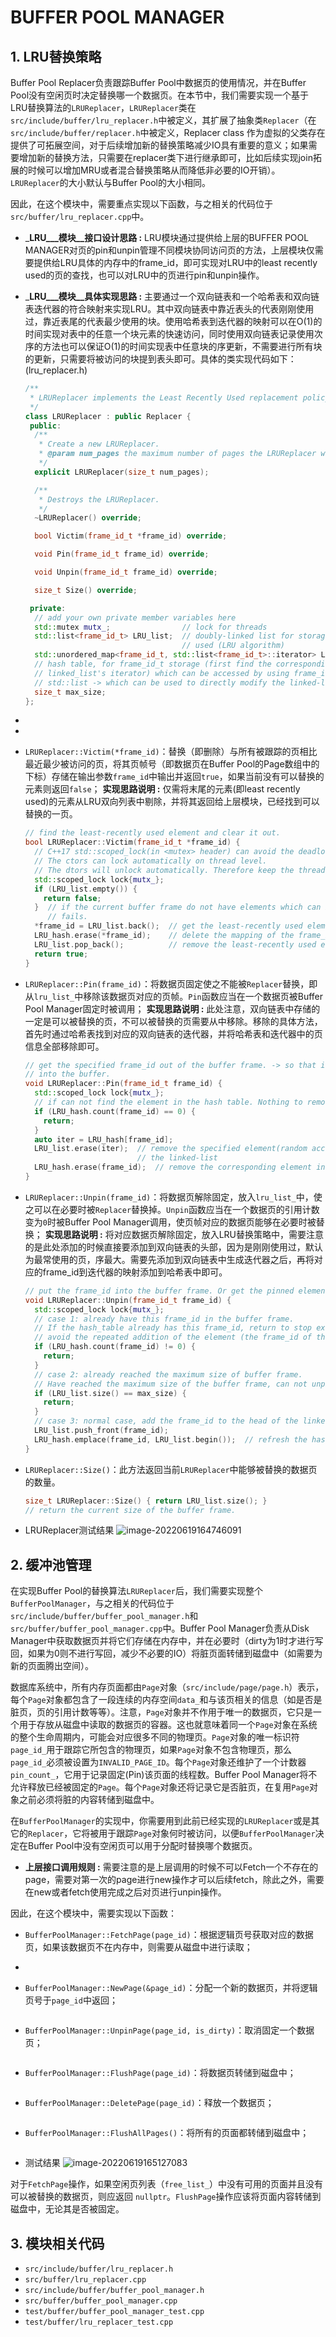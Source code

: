 # BUFFER POOL MANAGER

## 1. LRU替换策略

Buffer Pool Replacer负责跟踪Buffer Pool中数据页的使用情况，并在Buffer Pool没有空闲页时决定替换哪一个数据页。在本节中，我们需要实现一个基于LRU替换算法的`LRUReplacer`，`LRUReplacer`类在`src/include/buffer/lru_replacer.h`中被定义，其扩展了抽象类`Replacer`（在`src/include/buffer/replacer.h`中被定义，Replacer class 作为虚拟的父类存在提供了可拓展空间，对于后续增加新的替换策略减少IO具有重要的意义；如果需要增加新的替换方法，只需要在replacer类下进行继承即可，比如后续实现join拓展的时候可以增加MRU或者混合替换策略从而降低非必要的IO开销）。`LRUReplacer`的大小默认与Buffer Pool的大小相同。

因此，在这个模块中，需要重点实现以下函数，与之相关的代码位于`src/buffer/lru_replacer.cpp`中。

- ___LRU___模块__接口设计思路 :__ LRU模块通过提供给上层的BUFFER POOL MANAGER对页的pin和unpin管理不同模块协同访问页的方法，上层模块仅需要提供给LRU具体的内存中的frame_id，即可实现对LRU中的least recently used的页的查找，也可以对LRU中的页进行pin和unpin操作。

- ___LRU___模块__具体实现思路 :__ 主要通过一个双向链表和一个哈希表和双向链表迭代器的符合映射来实现LRU。其中双向链表中靠近表头的代表刚刚使用过，靠近表尾的代表最少使用的块。使用哈希表到迭代器的映射可以在O(1)的时间实现对表中的任意一个块元素的快速访问，同时使用双向链表记录使用次序的方法也可以保证O(1)的时间实现表中任意块的序更新，不需要进行所有块的更新，只需要将被访问的块提到表头即可。具体的类实现代码如下：(lru_replacer.h)

  ```cpp
  /**
   * LRUReplacer implements the Least Recently Used replacement policy.
   */
  class LRUReplacer : public Replacer {
   public:
    /**
     * Create a new LRUReplacer.
     * @param num_pages the maximum number of pages the LRUReplacer will be required to store
     */
    explicit LRUReplacer(size_t num_pages);
  
    /**
     * Destroys the LRUReplacer.
     */
    ~LRUReplacer() override;
  
    bool Victim(frame_id_t *frame_id) override;
  
    void Pin(frame_id_t frame_id) override;
  
    void Unpin(frame_id_t frame_id) override;
  
    size_t Size() override;
  
   private:
    // add your own private member variables here
    std::mutex mutx_;                // lock for threads
    std::list<frame_id_t> LRU_list;  // doubly-linked list for storage of frame_id_t -> implementation of least-recently
                                     // used (LRU algorithm)
    std::unordered_map<frame_id_t, std::list<frame_id_t>::iterator> LRU_hash;
    // hash table, for frame_id_t storage (first find the corresponding key, frame_id_t(hash version) ---map--->
    // linked_list's iterator) which can be accessed by using frame_id_t as a index, and the content is the iterator of
    // std::list -> which can be used to directly modify the linked-list's element and structure.
    size_t max_size;
  };
  ```

- 

- 

- `LRUReplacer::Victim(*frame_id)`：替换（即删除）与所有被跟踪的页相比最近最少被访问的页，将其页帧号（即数据页在Buffer Pool的Page数组中的下标）存储在输出参数`frame_id`中输出并返回`true`，如果当前没有可以替换的元素则返回`false`；
  __实现思路说明 :__ 仅需将末尾的元素(即least recently used)的元素从LRU双向列表中剔除，并将其返回给上层模块，已经找到可以替换的一页。

  ```cpp
  // find the least-recently used element and clear it out.
  bool LRUReplacer::Victim(frame_id_t *frame_id) {
    // C++17 std::scoped_lock(in <mutex> header) can avoid the deadlock automatically.
    // The ctors can lock automatically on thread level.
    // The dtors will unlock automatically. Therefore keep the thread safe.
    std::scoped_lock lock{mutx_};
    if (LRU_list.empty()) {
      return false;
    }  // if the current buffer frame do not have elements which can be replaced, return false, the victim replacement
       // fails.
    *frame_id = LRU_list.back();  // get the least-recently used element -> lies at the tail of the doubly-linked list
    LRU_hash.erase(*frame_id);    // delete the mapping of the frame_id in the hash table.
    LRU_list.pop_back();          // remove the least-recently used element as a victim from the LRU list.
    return true;
  }
  ```

- `LRUReplacer::Pin(frame_id)`：将数据页固定使之不能被`Replacer`替换，即从`lru_list_`中移除该数据页对应的页帧。`Pin`函数应当在一个数据页被Buffer Pool Manager固定时被调用；
  __实现思路说明 :__ 此处注意，双向链表中存储的一定是可以被替换的页，不可以被替换的页需要从中移除。移除的具体方法，首先时通过哈希表找到对应的双向链表的迭代器，并将哈希表和迭代器中的页信息全部移除即可。

  ```cpp
  // get the specified frame_id out of the buffer frame. -> so that it can not be seen by the LRU algorithm, thus locked
  // into the buffer.
  void LRUReplacer::Pin(frame_id_t frame_id) {
    std::scoped_lock lock{mutx_};
    // if can not find the element in the hash table. Nothing to remove from the list. Just return, stop the execution.
    if (LRU_hash.count(frame_id) == 0) {
      return;
    }
    auto iter = LRU_hash[frame_id];
    LRU_list.erase(iter);  // remove the specified element(random access) in the doubly-linked list using a iterator of
                           // the linked-list
    LRU_hash.erase(frame_id);  // remove the corresponding element in the hash table.
  }
  ```

- `LRUReplacer::Unpin(frame_id)`：将数据页解除固定，放入`lru_list_`中，使之可以在必要时被`Replacer`替换掉。`Unpin`函数应当在一个数据页的引用计数变为`0`时被Buffer Pool Manager调用，使页帧对应的数据页能够在必要时被替换；
  __实现思路说明 :__ 将对应数据页解除固定，放入LRU替换策略中，需要注意的是此处添加的时候直接要添加到双向链表的头部，因为是刚刚使用过，默认为最常使用的页，序最大。需要先添加到双向链表中生成迭代器之后，再将对应的frame_id到迭代器的映射添加到哈希表中即可。

  ```cpp
  // put the frame_id into the buffer frame. Or get the pinned element into the LRU algorithm again.
  void LRUReplacer::Unpin(frame_id_t frame_id) {
    std::scoped_lock lock{mutx_};
    // case 1: already have this frame_id in the buffer frame.
    // If the hash_table already has this frame_id, return to stop execution directly.
    // avoid the repeated addition of the element (the frame_id of the disk should be unique in the buffer frame.)
    if (LRU_hash.count(frame_id) != 0) {
      return;
    }
    // case 2: already reached the maximum size of buffer frame.
    // Have reached the maximum size of the buffer frame, can not unpin any more, should do the victim replacement first.
    if (LRU_list.size() == max_size) {
      return;
    }
    // case 3: normal case, add the frame_id to the head of the linked list -> most recently used.
    LRU_list.push_front(frame_id);
    LRU_hash.emplace(frame_id, LRU_list.begin());  // refresh the hash table
  }
  ```

- `LRUReplacer::Size()`：此方法返回当前`LRUReplacer`中能够被替换的数据页的数量。

  ```cpp
  size_t LRUReplacer::Size() { return LRU_list.size(); }  
  // return the current size of the buffer frame.
  ```

- LRUReplacer测试结果
  ![image-20220619164746091](picture/buffer_pool_mgr_lru_replacer.png)

## 2. 缓冲池管理

在实现Buffer Pool的替换算法`LRUReplacer`后，我们需要实现整个`BufferPoolManager`，与之相关的代码位于`src/include/buffer/buffer_pool_manager.h`和`src/buffer/buffer_pool_manager.cpp`中。Buffer Pool Manager负责从Disk Manager中获取数据页并将它们存储在内存中，并在必要时（dirty为1时才进行写回，如果为0则不进行写回，减少不必要的IO）将脏页面转储到磁盘中（如需要为新的页面腾出空间）。

数据库系统中，所有内存页面都由`Page`对象（`src/include/page/page.h`）表示，每个`Page`对象都包含了一段连续的内存空间`data_`和与该页相关的信息（如是否是脏页，页的引用计数等等）。注意，`Page`对象并不作用于唯一的数据页，它只是一个用于存放从磁盘中读取的数据页的容器。这也就意味着同一个`Page`对象在系统的整个生命周期内，可能会对应很多不同的物理页。`Page`对象的唯一标识符`page_id_`用于跟踪它所包含的物理页，如果`Page`对象不包含物理页，那么`page_id_`必须被设置为`INVALID_PAGE_ID`。每个`Page`对象还维护了一个计数器`pin_count_`，它用于记录固定(Pin)该页面的线程数。Buffer Pool Manager将不允许释放已经被固定的`Page`。每个`Page`对象还将记录它是否脏页，在复用`Page`对象之前必须将脏的内容转储到磁盘中。

在`BufferPoolManager`的实现中，你需要用到此前已经实现的`LRUReplacer`或是其它的`Replacer`，它将被用于跟踪`Page`对象何时被访问，以便`BufferPoolManager`决定在Buffer Pool中没有空闲页可以用于分配时替换哪个数据页。

- __上层接口调用规则 :__ 需要注意的是上层调用的时候不可以Fetch一个不存在的page，需要对第一次的page进行new操作才可以后续fetch，除此之外，需要在new或者fetch使用完成之后对页进行unpin操作。

因此，在这个模块中，需要实现以下函数：

- `BufferPoolManager::FetchPage(page_id)`：根据逻辑页号获取对应的数据页，如果该数据页不在内存中，则需要从磁盘中进行读取；

- ```cpp
  
  ```

- `BufferPoolManager::NewPage(&page_id)`：分配一个新的数据页，并将逻辑页号于`page_id`中返回；

  ```cpp
  
  ```

- `BufferPoolManager::UnpinPage(page_id, is_dirty)`：取消固定一个数据页；

  ```cpp
  
  ```

- `BufferPoolManager::FlushPage(page_id)`：将数据页转储到磁盘中；

  ```cpp
  
  ```

- `BufferPoolManager::DeletePage(page_id)`：释放一个数据页；

  ```cpp
  
  ```

- `BufferPoolManager::FlushAllPages()`：将所有的页面都转储到磁盘中；

  ```cpp
  
  ```

- 测试结果
  ![image-20220619165127083](picture/buffer_pool_mgr.png)

对于`FetchPage`操作，如果空闲页列表（`free_list_`）中没有可用的页面并且没有可以被替换的数据页，则应返回 `nullptr`。`FlushPage`操作应该将页面内容转储到磁盘中，无论其是否被固定。

## 3. 模块相关代码

- `src/include/buffer/lru_replacer.h`
- `src/buffer/lru_replacer.cpp`
- `src/include/buffer/buffer_pool_manager.h`
- `src/buffer/buffer_pool_manager.cpp`
- `test/buffer/buffer_pool_manager_test.cpp`
- `test/buffer/lru_replacer_test.cpp`